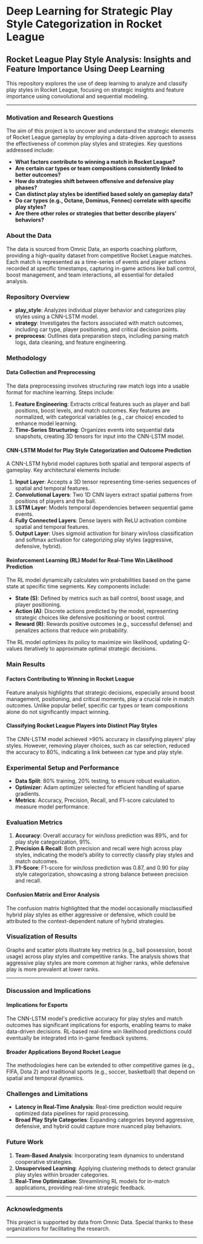 # Deep Learning for Strategic Play Style Categorization in Rocket League

## Rocket League Play Style Analysis: Insights and Feature Importance Using Deep Learning
This repository explores the use of deep learning to analyze and classify play styles in Rocket League, focusing on strategic insights and feature importance using convolutional and sequential modeling.

---

### Motivation and Research Questions
The aim of this project is to uncover and understand the strategic elements of Rocket League gameplay by employing a data-driven approach to assess the effectiveness of common play styles and strategies. Key questions addressed include:

- **What factors contribute to winning a match in Rocket League?**
- **Are certain car types or team compositions consistently linked to better outcomes?**
- **How do strategies shift between offensive and defensive play phases?**
- **Can distinct play styles be identified based solely on gameplay data?**
- **Do car types (e.g., Octane, Dominus, Fennec) correlate with specific play styles?**
- **Are there other roles or strategies that better describe players' behaviors?**

### About the Data
The data is sourced from Omnic Data, an esports coaching platform, providing a high-quality dataset from competitive Rocket League matches. Each match is represented as a time-series of events and player actions recorded at specific timestamps, capturing in-game actions like ball control, boost management, and team interactions, all essential for detailed analysis.

### Repository Overview
- **play_style**: Analyzes individual player behavior and categorizes play styles using a CNN-LSTM model.
- **strategy**: Investigates the factors associated with match outcomes, including car type, player positioning, and critical decision points.
- **preprocess**: Outlines data preparation steps, including parsing match logs, data cleaning, and feature engineering.

### Methodology

#### Data Collection and Preprocessing
The data preprocessing involves structuring raw match logs into a usable format for machine learning. Steps include:

1. **Feature Engineering**: Extracts critical features such as player and ball positions, boost levels, and match outcomes. Key features are normalized, with categorical variables (e.g., car choice) encoded to enhance model learning.
2. **Time-Series Structuring**: Organizes events into sequential data snapshots, creating 3D tensors for input into the CNN-LSTM model.

#### CNN-LSTM Model for Play Style Categorization and Outcome Prediction
A CNN-LSTM hybrid model captures both spatial and temporal aspects of gameplay. Key architectural elements include:

1. **Input Layer**: Accepts a 3D tensor representing time-series sequences of spatial and temporal features.
2. **Convolutional Layers**: Two 1D CNN layers extract spatial patterns from positions of players and the ball.
3. **LSTM Layer**: Models temporal dependencies between sequential game events.
4. **Fully Connected Layers**: Dense layers with ReLU activation combine spatial and temporal features.
5. **Output Layer**: Uses sigmoid activation for binary win/loss classification and softmax activation for categorizing play styles (aggressive, defensive, hybrid).

#### Reinforcement Learning (RL) Model for Real-Time Win Likelihood Prediction
The RL model dynamically calculates win probabilities based on the game state at specific time segments. Key components include:

- **State (S)**: Defined by metrics such as ball control, boost usage, and player positioning.
- **Action (A)**: Discrete actions predicted by the model, representing strategic choices like defensive positioning or boost control.
- **Reward (R)**: Rewards positive outcomes (e.g., successful defense) and penalizes actions that reduce win probability.
  
The RL model optimizes its policy to maximize win likelihood, updating Q-values iteratively to approximate optimal strategic decisions.

### Main Results

#### Factors Contributing to Winning in Rocket League
Feature analysis highlights that strategic decisions, especially around boost management, positioning, and critical moments, play a crucial role in match outcomes. Unlike popular belief, specific car types or team compositions alone do not significantly impact winning.

#### Classifying Rocket League Players into Distinct Play Styles
The CNN-LSTM model achieved >90% accuracy in classifying players' play styles. However, removing player choices, such as car selection, reduced the accuracy to 80%, indicating a link between car type and play style.

### Experimental Setup and Performance

- **Data Split**: 80% training, 20% testing, to ensure robust evaluation.
- **Optimizer**: Adam optimizer selected for efficient handling of sparse gradients.
- **Metrics**: Accuracy, Precision, Recall, and F1-score calculated to measure model performance.

### Evaluation Metrics

1. **Accuracy**: Overall accuracy for win/loss prediction was 89%, and for play style categorization, 91%.
2. **Precision & Recall**: Both precision and recall were high across play styles, indicating the model’s ability to correctly classify play styles and match outcomes.
3. **F1-Score**: F1-score for win/loss prediction was 0.87, and 0.90 for play style categorization, showcasing a strong balance between precision and recall.

#### Confusion Matrix and Error Analysis
The confusion matrix highlighted that the model occasionally misclassified hybrid play styles as either aggressive or defensive, which could be attributed to the context-dependent nature of hybrid strategies.

### Visualization of Results
Graphs and scatter plots illustrate key metrics (e.g., ball possession, boost usage) across play styles and competitive ranks. The analysis shows that aggressive play styles are more common at higher ranks, while defensive play is more prevalent at lower ranks.

---

### Discussion and Implications

#### Implications for Esports
The CNN-LSTM model's predictive accuracy for play styles and match outcomes has significant implications for esports, enabling teams to make data-driven decisions. RL-based real-time win likelihood predictions could eventually be integrated into in-game feedback systems.

#### Broader Applications Beyond Rocket League
The methodologies here can be extended to other competitive games (e.g., FIFA, Dota 2) and traditional sports (e.g., soccer, basketball) that depend on spatial and temporal dynamics.

### Challenges and Limitations
- **Latency in Real-Time Analysis**: Real-time prediction would require optimized data pipelines for rapid processing.
- **Broad Play Style Categories**: Expanding categories beyond aggressive, defensive, and hybrid could capture more nuanced play behaviors.

### Future Work
1. **Team-Based Analysis**: Incorporating team dynamics to understand cooperative strategies.
2. **Unsupervised Learning**: Applying clustering methods to detect granular play styles within broader categories.
3. **Real-Time Optimization**: Streamlining RL models for in-match applications, providing real-time strategic feedback.

---

### Acknowledgments
This project is supported by data from Omnic Data. Special thanks to these organizations for facilitating the research.

---
